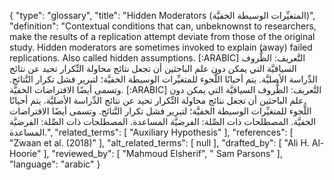 {
    "type": "glossary",
    "title": "Hidden Moderators (المتغيِّرات الوسيطة الخفيَّة)",
    "definition": "Contextual conditions that can, unbeknownst to researchers, make the results of a replication attempt deviate from those of the original study. Hidden moderators are sometimes invoked to explain (away) failed replications. Also called hidden assumptions. [:ARABIC] التَّعريف: الظُّروف السياقيَّة التي يمكن دون علم الباحثين أن تجعل نتائج محاولة التِّكرار تحيد عن نتائج الدِّراسة الأصليَّة. يتم أحيانًا اللُّجوء للمتغيِّرات الوسيطة الخفيَّة؛ لتبرير فشل تكرار النَّتائج. وتسمى أيضًا الافتراضات الخفيَّة. [:ARABIC] التَّعريف: الظُّروف السياقيَّة التي يمكن دون علم الباحثين أن تجعل نتائج محاولة التِّكرار تحيد عن نتائج الدِّراسة الأصليَّة. يتم أحيانًا اللُّجوء للمتغيِّرات الوسيطة الخفيَّة؛ لتبرير فشل تكرار النَّتائج. وتسمى أيضًا الافتراضات الخفيَّة. المصطلحات ذات الصِّلة: الفرضيَّة المساعدة. المصطلحات ذات الصِّلة: الفرضيَّة المساعدة.",
    "related_terms": [
        "Auxiliary Hypothesis"
    ],
    "references": [
        "Zwaan et al. (2018)"
    ],
    "alt_related_terms": [
        null
    ],
    "drafted_by": [
        "Ali H. Al-Hoorie"
    ],
    "reviewed_by": [
        "Mahmoud Elsherif",
        " Sam Parsons"
    ],
    "language": "arabic"
}